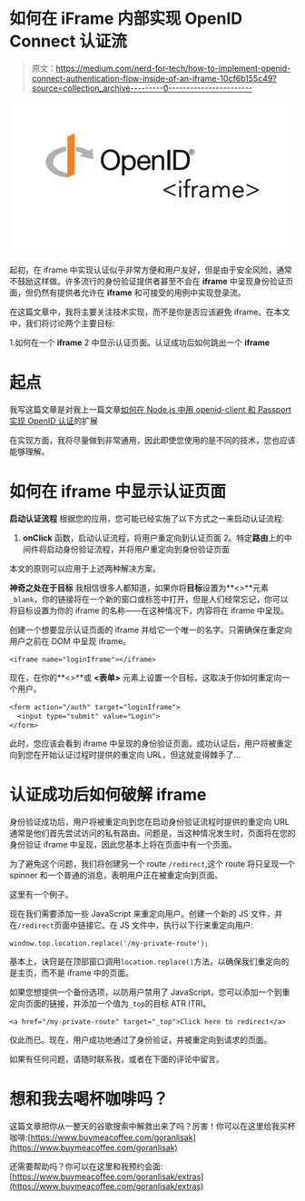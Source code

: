 # 如何在 iFrame 内部实现 OpenID Connect 认证流

> 原文：<https://medium.com/nerd-for-tech/how-to-implement-openid-connect-authentication-flow-inside-of-an-iframe-10cf6b155c49?source=collection_archive---------0----------------------->

![](img/777dfab8bbd747be556e5c4f9eb407b4.png)

起初，在 iframe 中实现认证似乎非常方便和用户友好，但是由于安全风险，通常不鼓励这样做。许多流行的身份验证提供者甚至不会在 **iframe** 中呈现身份验证页面，但仍然有提供者允许在 **iframe** 和可接受的用例中实现登录流。

在这篇文章中，我将主要关注技术实现，而不是你是否应该避免 iframe。在本文中，我们将讨论两个主要目标:

1.如何在一个 **iframe**
2 中显示认证页面。认证成功后如何跳出一个 **iframe**

# 起点

我写这篇文章是对我上一篇文章[如何在 Node.js 中用 openid-client 和 Passport 实现 OpenID 认证](/@goranlisak/how-to-implement-openid-authentication-with-openid-client-and-passport-in-node-js-43d020121e87)的扩展

在实现方面，我将尽量做到非常通用，因此即使您使用的是不同的技术，您也应该能够理解。

# 如何在 **iframe** 中显示认证页面

**启动认证流程** 根据您的应用，您可能已经实施了以下方式之一来启动认证流程:

1. **onClick** 函数，启动认证流程，将用户重定向到认证页面
2。特定**路由**上的中间件将启动身份验证流程，并将用户重定向到身份验证页面

本文的原则可以应用于上述两种解决方案。

**神奇之处在于目标**
我相信很多人都知道，如果你将**目标**设置为**<>**元素`_blank`，你的链接将在一个新的窗口或标签中打开，但是人们经常忘记，你可以将目标设置为你的 iframe 的名称——在这种情况下，内容将在 iframe 中呈现。

创建一个想要显示认证页面的 iframe 并给它一个唯一的名字。只需确保在重定向用户之前在 DOM 中呈现 iframe。

```
<iframe name="loginIframe"></iframe>
```

现在，在你的**<>**或 **<表单>** 元素上设置一个目标，这取决于你如何重定向一个用户。

```
<form action="/auth" target="loginIframe">
  <input type="submit" value="Login">
</form>
```

此时，您应该会看到 iframe 中呈现的身份验证页面。成功认证后，用户将被重定向到您在开始认证过程时提供的重定向 URL，但这就变得棘手了…

# **认证成功后如何破解 iframe**

身份验证成功后，用户将被重定向到您在启动身份验证流程时提供的重定向 URL 通常是他们首先尝试访问的私有路由。问题是，当这种情况发生时，页面将在您的身份验证 iframe 中呈现，因此您基本上将在页面中有一个页面。

为了避免这个问题，我们将创建另一个 route `/redirect`,这个 route 将只呈现一个 spinner 和一个普通的消息，表明用户正在被重定向到页面。

这里有一个例子。

现在我们需要添加一些 JavaScript 来重定向用户。创建一个新的 JS 文件，并在`/redirect`页面中链接它。在 JS 文件中，执行以下行来重定向用户:

```
window.top.location.replace('/my-private-route');
```

基本上，诀窍是在顶部窗口调用`location.replace()`方法，以确保我们重定向的是主页，而不是 iframe 中的页面。

如果您想提供一个备份选项，以防用户禁用了 JavaScript，您可以添加一个到重定向页面的链接，并添加一个值为`_top`的目标 ATR ITRI。

```
<a href="/my-private-route" target="_top">Click here to redirect</a>
```

仅此而已。现在，用户成功地通过了身份验证，并被重定向到请求的页面。

如果有任何问题，请随时联系我，或者在下面的评论中留言。

# 想和我去喝杯咖啡吗？

这篇文章把你从一整天的谷歌搜索中解救出来了吗？厉害！你可以在这里给我买杯咖啡:[https://www.buymeacoffee.com/goranlisak](https://www.buymeacoffee.com/goranlisak)

还需要帮助吗？你可以在这里和我预约会面:[https://www.buymeacoffee.com/goranlisak/extras](https://www.buymeacoffee.com/goranlisak/extras)